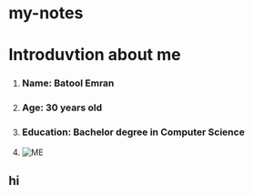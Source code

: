 # my-notes
 # Introduvtion about me

1. ### Name: Batool Emran
2. ### Age: 30 years old
3. ### Education: Bachelor degree in Computer Science
4. ![ME](C:\Users\Student\Desktop)
## hi 